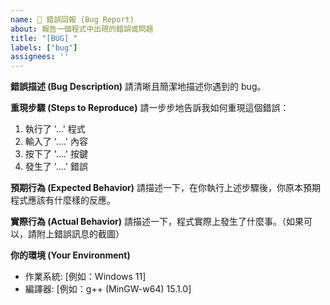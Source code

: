 ```yaml
---
name: 🐛 錯誤回報 (Bug Report)
about: 報告一個程式中出現的錯誤或問題
title: "[BUG] "
labels: ["bug"]
assignees: ''
---
```


**錯誤描述 (Bug Description)**
請清晰且簡潔地描述你遇到的 bug。

**重現步驟 (Steps to Reproduce)**
請一步步地告訴我如何重現這個錯誤：
1. 執行了 '...' 程式
2. 輸入了 '....' 內容
3. 按下了 '....' 按鍵
4. 發生了 '....' 錯誤

**預期行為 (Expected Behavior)**
請描述一下，在你執行上述步驟後，你原本預期程式應該有什麼樣的反應。

**實際行為 (Actual Behavior)**
請描述一下，程式實際上發生了什麼事。（如果可以，請附上錯誤訊息的截圖）

**你的環境 (Your Environment)**
- 作業系統: [例如：Windows 11]
- 編譯器: [例如：g++ (MinGW-w64) 15.1.0]